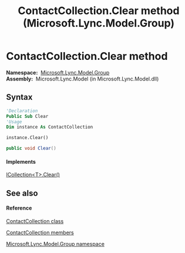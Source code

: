 ﻿---
title: ContactCollection.Clear method  (Microsoft.Lync.Model.Group)
TOCTitle: 'Clear method '
ms:assetid: M:Microsoft.Lync.Model.Group.ContactCollection.Clear_DI_3_UC_OCS14MrefLyncWPF
ms:mtpsurl: https://msdn.microsoft.com/en-us/library/microsoft.lync.model.group.contactcollection.clear_di_3_uc_ocs14mreflyncwpf(v=office.15)
ms:contentKeyID: 48592814
ms.date: 07/28/2014
mtps_version: v=office.15
f1_keywords:
- Microsoft.Lync.Model.Group.ContactCollection.Clear
dev_langs:
- CSharp
- JScript
- VB
- other
---

# ContactCollection.Clear method

**Namespace:**  [Microsoft.Lync.Model.Group](microsoft-lync-model-group-namespace_2.md)  
**Assembly:**  Microsoft.Lync.Model (in Microsoft.Lync.Model.dll)

## Syntax

``` vb
'Declaration
Public Sub Clear
'Usage
Dim instance As ContactCollection

instance.Clear()
```

``` csharp
public void Clear()
```

#### Implements

[ICollection\<T\>.Clear()](http://msdn2.microsoft.com/en-us/library/5axy4fbh)  

## See also

#### Reference

[ContactCollection class](contactcollection-class-microsoft-lync-model-group_2.md)

[ContactCollection members](contactcollection-members-microsoft-lync-model-group_2.md)

[Microsoft.Lync.Model.Group namespace](microsoft-lync-model-group-namespace_2.md)

